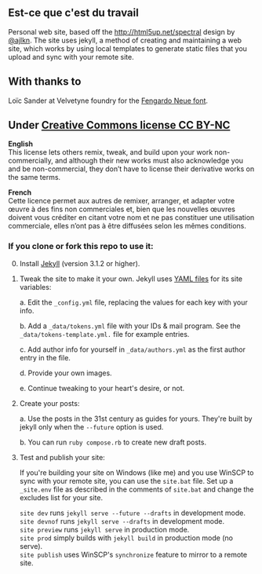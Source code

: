 ## Est-ce que c'est du travail

Personal web site, based off the http://html5up.net/spectral design by
[@ajlkn](http://twitter.com/ajlkn).
The site uses jekyll, a method of creating and maintaining a web site,
which works by using local templates to generate static files that you upload
and sync with your remote site.

## With thanks to
Loïc Sander at Velvetyne foundry for the [Fengardo Neue font](http://velvetyne.fr/fonts/fengardo-neue/).

## Under [Creative Commons license CC BY-NC](https://creativecommons.org/licenses)
**English**  
This license lets others remix, tweak, and build upon your work non-commercially, and although their new works must also acknowledge you and be non-commercial, they don’t have to license their derivative works on the same terms.

**French**  
Cette licence permet aux autres de remixer, arranger, et adapter votre œuvre à des fins non commerciales et, bien que les nouvelles œuvres doivent vous créditer en citant votre nom et ne pas constituer une utilisation commerciale, elles n’ont pas à être diffusées selon les mêmes conditions.

### If you clone or fork this repo to use it:

0. Install [Jekyll](https://jekyllrb.com/) (version 3.1.2 or higher).

0. Tweak the site to make it your own. Jekyll uses [YAML files](http://www.yaml.org/start.html)
   for its site variables:

   a. Edit the `_config.yml` file, replacing the values for each key with your info.

   b. Add a `_data/tokens.yml` file with your IDs & mail program.
      See the `_data/tokens-template.yml.` file for example entries.

   c. Add author info for yourself in `_data/authors.yml` as the first
      author entry in the file.

   d. Provide your own images.

   e. Continue tweaking to your heart's desire, or not.

0. Create your posts:

   a. Use the posts in the 31st century as guides for yours. They're built by jekyll only when
      the `--future` option is used.

   b. You can run `ruby compose.rb` to create new draft posts.

0. Test and publish your site:

   If you're building your site on Windows (like me) and you use WinSCP to sync with your
   remote site, you can use the `site.bat` file. Set up a `_site.env` file
   as described in the comments of `site.bat` and change the excludes list for your site.

   `site dev` runs `jekyll serve --future --drafts` in development mode.  
   `site devnof` runs `jekyll serve --drafts` in development mode.  
   `site preview` runs `jekyll serve` in production mode.  
   `site prod` simply builds with `jekyll build` in production mode (no serve).  
   `site publish` uses WinSCP's `synchronize` feature to mirror to a remote site.
